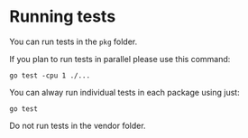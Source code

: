 # Running tests

You can run tests in the `pkg` folder.

If you plan to run tests in parallel please use this command:

```
go test -cpu 1 ./...
```

You can alway run individual tests in each package using just:

```
go test
```

Do not run tests in the vendor folder.
